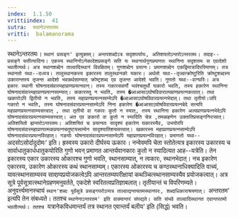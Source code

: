 ```yaml
---
index:  1.1.50
vrittiindex:  41
sutra:  स्थानेऽन्तरतमः
vritti:  balamanorama 
---
```


स्थानेऽन्तरतमः। `स्थानं प्रसङ्ग' इत्युक्तम्। अन्तरशब्दोऽत्र सदृशपर्यायः, अतिशयतोऽन्तरोऽन्तरतमः। तदाह--प्रसङ्गे सतीत्यादिना। एकस्य स्थानिनोऽनेकादेशप्रसङ्गे सति यः स्थानार्थगुणप्रमाणतः स्थानिना सदृशतमः स एवादेशो भवतीत्यर्थः। अत्र स्थानशब्देन ताल्वादिस्थानं विवक्षितम्। गुणशब्देन प्रयत्नः। प्रमाणशब्देन एकद्विमात्रादिपरिमाणम्। तत्र स्थानतो यथा--दध्यत्र। तालुस्थानकस्य इकारस्य तालुस्थानको यकारः। अर्थतो यथा--तृज्वत्क्रोष्टुरिति क्रोष्टुशब्दस्य उकारान्तस्य तृजन्त आदेशो भवन्नर्थसाम्यात् क्रोष्टृशब्द एव तृजन्त आदेशो भवति। गुणतो यथा--वाग्घरिः। अत्र हकारः स्थानी घोषनादसंवारमहाप्राणप्रयत्नवान्। तस्य गकारसवर्णो भवंश्चतुर्थो घकारो भवति, तस्य हकारेण स्थानिना घोषनादसंवारमहाप्राणप्रयत्नसाम्यात्। ककारस्तु न भवति, तस्य �आआसाऽघोषविवाराल्पप्राणप्रयत्नकत्वात्। तथा खकारोऽपि द्वितीयो न भवति, तस्य महाप्राणप्रयत्नसाम्येऽपि �आआसाऽघोषविवारप्रयत्नभेदात्। तथा तृतीयो।ञपि गकारो न भवति, तस्य घोषनादसंवारप्रयत्नसाम्येऽपि निना हकारेण �आआसाऽघोषविवारप्रयत्नबेदे सत्यपि महाप्राणप्रयत्नसाम्यसत्त्वात् , तथा तृतीयो वा गकारः कुतो न स्यात्, तस्य स्थानिना हकारेण अल्पप्राणप्रयत्नभेदेऽपि घोषनादसंवारप्रयत्नसाम्यसत्त्वात्। अत एव ङकारो वा कुतो न स्यादिति चेन्न ,तमब्ग्रहणेन उक्तातिप्रसङ्गनिरासात्। अतिशयितो ह्यन्तरोऽन्तरतमः। अतिशयितं च प्रयत्नतः सादृश्यं हकारेण घकारस्यैव, उभयोरपि घोषनादसंवारमहाप्राणात्मकप्रयत्नचतुष्टयसाम्येन सादृश्यातिशयसत्त्वात्। खकारस्य महाप्राणप्रयत्नसाम्येऽपि घोषनादसंवारप्रयत्नविरहात्। गङयोः घोषनादसंवारप्रयत्नसाम्येऽपि महाप्राणप्रयत्नविरहात्। प्रमाणतो यथा--`अदसोऽसोर्दादुदोमः' इति। ह्रस्वस्य उकारो दीर्घस्य ऊकारः। नन्वेवमपि चेता स्तोतेत्यत्र इकारस्य उकारस्य च सार्वाधातुकार्धधातुकयोरिति गुणो भवन् प्रमाणत आन्तर्यवानकारः कुतो न स्यादित्यत आह--यत्रेति। तेन इकारस्य एकार उकारस्य ओकारश्च गुणो भवति, स्थानसाम्यात्, न त्वकारः, स्थानभेदात्। नच इकारेण एकारस्य, उकारेण ओकारस्य कथं स्थानसाम्यम्। एकारस्य ओकारस्य च कण्ठस्थानाधिक्यादिति वाच्यं, यावत्स्थानसाम्यस्य सावण्र्यप्रयोजकत्वेऽपि आन्तरतम्यपरीक्षायां कथञ्चित्स्थानसाम्यस्यैव प्रयोजकत्वात्। अत्र सूत्रे पूर्वसूत्रात्स्थानेग्रहणमनुवर्तते, एकदेशे स्वरितत्वप्रतिज्ञाबलात्। तृतीयान्तं च विपरिणम्यते। अनुवर्त्त्यमानस्चायं `स्थान'शब्दः पूर्वंसूत्रे प्रसङ्गपरोऽप्यत्र ताल्वाद्यन्तयतमस्थानपरः, शब्दाधिकाराश्रयणात्। `अन्तरतम' इत्यपि तेन संबध्यते। ततश्च `स्थानेनाऽन्तरतम' इति वाक्यान्तरं संपद्यते। सति संभवे ताल्वादिस्थानत एवान्तरतमो भवतीत्यर्थः। ततश्च `यत्रानेकविधमान्तर्यं तत्र स्थानत एवान्तर्यं बलीय' इति (सिद्धं) भवति।

